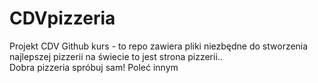 # CDVpizzeria
Projekt CDV Github kurs - to repo zawiera pliki niezbędne do stworzenia najlepszej pizzerii na świecie
to jest strona pizzerii..
<br>
Dobra pizzeria spróbuj sam!
Poleć innym
